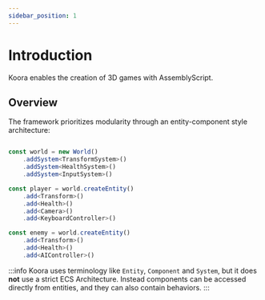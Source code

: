 ```yaml
---
sidebar_position: 1
---
```


# Introduction

Koora enables the creation of 3D games with AssemblyScript.

## Overview

The framework prioritizes modularity through an entity-component style architecture:

```ts

const world = new World()
	.addSystem<TransformSystem>()
	.addSystem<HealthSystem>()
	.addSystem<InputSystem>()

const player = world.createEntity()
	.add<Transform>()
	.add<Health>()
	.add<Camera>()
	.add<KeyboardController>()

const enemy = world.createEntity()
	.add<Transform>()
	.add<Health>()
	.add<AIController>()
```

:::info
Koora uses terminology like `Entity`, `Component` and `System`, but it does **not** use a strict ECS Architecture. Instead components can be accessed directly from entities, and they can also contain behaviors.
:::
